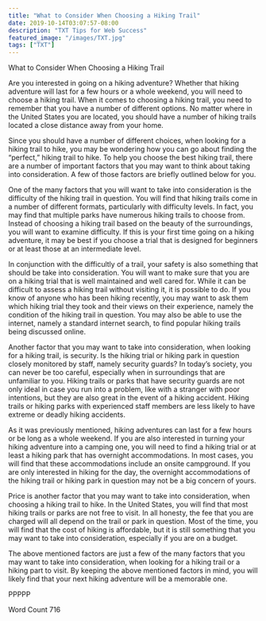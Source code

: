 ```yaml
---
title: "What to Consider When Choosing a Hiking Trail"
date: 2019-10-14T03:07:57-08:00
description: "TXT Tips for Web Success"
featured_image: "/images/TXT.jpg"
tags: ["TXT"]
---
```


What to Consider When Choosing a Hiking Trail

Are you interested in going on a hiking adventure?  Whether that hiking adventure will last for a few hours or a whole weekend, you will need to choose a hiking trail. When it comes to choosing a hiking trail, you need to remember that you have a number of different options.  No matter where in the United States you are located, you should have a number of hiking trails located a close distance away from your home.  

Since you should have a number of different choices, when looking for a hiking trail to hike, you may be wondering how you can go about finding the “perfect,” hiking trail to hike.  To help you choose the best hiking trail, there are a number of important factors that you may want to think about taking into consideration.  A few of those factors are briefly outlined below for you.

One of the many factors that you will want to take into consideration is the difficulty of the hiking trail in question. You will find that hiking trails come in a number of different formats, particularly with difficulty levels.  In fact, you may find that multiple parks have numerous hiking trails to choose from.  Instead of choosing a hiking trail based on the beauty of the surroundings, you will want to examine difficulty.  If this is your first time going on a hiking adventure, it may be best if you choose a trial that is designed for beginners or at least those at an intermediate level.

In conjunction with the difficultly of a trail, your safety is also something that should be take into consideration.  You will want to make sure that you are on a hiking trial that is well maintained and well cared for. While it can be difficult to assess a hiking trail without visiting it, it is possible to do.  If you know of anyone who has been hiking recently, you may want to ask them which hiking trial they took and their views on their experience, namely the condition of the hiking trail in question. You may also be able to use the internet, namely a standard internet search, to find popular hiking trails being discussed online.

Another factor that you may want to take into consideration, when looking for a hiking trail, is security. Is the hiking trial or hiking park in question closely monitored by staff, namely security guards?  In today’s society, you can never be too careful, especially when in surroundings that are unfamiliar to you.  Hiking trails or parks that have security guards are not only ideal in case you run into a problem, like with a stranger with poor intentions, but they are also great in the event of a hiking accident.  Hiking trails or hiking parks with experienced staff members are less likely to have extreme or deadly hiking accidents.

As it was previously mentioned, hiking adventures can last for a few hours or be long as a whole weekend. If you are also interested in turning your hiking adventure into a camping one, you will need to find a hiking trial or at least a hiking park that has overnight accommodations. In most cases, you will find that these accommodations include an onsite campground.  If you are only interested in hiking for the day, the overnight accommodations of the hiking trail or hiking park in question may not be a big concern of yours.
	
Price is another factor that you may want to take into consideration, when choosing a hiking trail to hike.  In the United States, you will find that most hiking trails or parks are not free to visit.  In all honesty, the fee that you are charged will all depend on the trail or park in question.  Most of the time, you will find that the cost of hiking is affordable, but it is still something that you may want to take into consideration, especially if you are on a budget.

The above mentioned factors are just a few of the many factors that you may want to take into consideration, when looking for a hiking trail or a hiking part to visit. By keeping the above mentioned factors in mind, you will likely find that your next hiking adventure will be a memorable one.

PPPPP

Word Count 716

